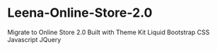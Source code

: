 # Leena-Online-Store-2.0
Migrate to Online Store 2.0
Built with Theme Kit
Liquid
Bootstrap
CSS
Javascript
JQuery
